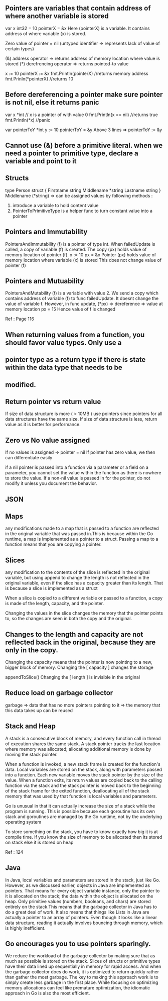 ## Pointers are variables that contain address of where another variable is stored

var x int32 = 10
pointerX = &x
Here (pointerX) is a variable. It contains address of where variable (x) is stored.

Zero value of pointer = nil (untyped identifier => represents lack of value of certain types)

(&) address operator => returns address of memory location where value is stored
(*) derefrencing operator => returns pointed-to value

x := 10
pointerX := &x 
fmt.Println(pointerX) //returns memory address
fmt.Prinln(*pointerX) //returns 10

## Before dereferencing a pointer make sure pointer is not nil, else it returns panic
var x *int // x is a pointer of with value 0
fmt.Println(x == nil) //returns true
fmt.Println(*x) //panic

var pointerToY *int 
y := 10
pointerToY = &y
Above 3 lines => pointerToY := &y 

## Cannot use (&) before a primitive literal. when we need a pointer to primitive type, declare a variable and point to it 

## Structs 
type Person struct {
	Firstname string
	Middlename *string
	Lastname string
}
Middlename (*string) => can be assigned values by following methods :
1. introduce a variable to hold content value 
2. PointerToPrimitiveType is a helper func to turn constant value into a pointer 

## Pointers and Immutability
PointersAndImmutability 
(f) is a pointer of type int. When failedUpdate is called, a copy of variable (f) is created. The copy (px) holds value of memory location of pointer (f).
x := 10
px = &x
Pointer (px) holds value of memory location where variable (x) is stored
This does not change value of pointer (f)

## Pointers and Mutuability
PointersAndMutability
(f) is a variable with value 2. We send a copy which contains address of variable (f) to func failedUpdate. It doesnt change the value of variable f.
However, in func update, (*px) => dereference => value at memory location px = 15
Hence value of f is changed

Ref : Page 116

## When returning values from a function, you should favor value types. Only use a
## pointer type as a return type if there is state within the data type that needs to be
## modified.

## Return pointer vs return value
If size of data structure is more ( > 10MB ) use pointers since pointers for all data structures have the same size.
If size of data structure is less, return value as it is better for performance.


## Zero vs No value assigned
If no values is assigned => pointer = nil
If pointer has zero value, we then can differentiate easily

if a nil pointer is passed into a function via a parameter or a field on a
parameter, you cannot set the value within the function as there is nowhere to store
the value. If a non-nil value is passed in for the pointer, do not modify it unless you
document the behavior.


## JSON

## Maps
any modifications made to a map that is passed to a function are reflected in the original variable that was passed in.This is because within the Go runtime, a map is implemented as a pointer to a struct. Passing a map to a function means that you are copying a pointer.

## Slices 
any modification to the contents of the slice is reflected in the original variable, but using append to change the length is not reflected in the original variable, even if the slice has a capacity greater than its length. That is because a slice is implemented as a struct

When a slice is copied to a different variable or passed to a function, a copy is made
of the length, capacity, and the pointer.

Changing the values in the slice changes the memory that the pointer points to, so the
changes are seen in both the copy and the original.

## Changes to the length and capacity are not reflected back in the original, because they are only in the copy. 
Changing the capacity means that the pointer is now pointing to
a new, bigger block of memory. Changing the [ capacity ] changes the storage

appendToSlice()
Changing the [ length ] is invisible in the original

## Reduce load on garbage collector
garbage => data that has no more pointers pointing to it => the memory that this data takes up can be reused

## Stack and Heap
A stack is a consecutive block of memory, and every function call in thread of
execution shares the same stack.
A stack pointer tracks the last location where memory was allocated; allocating additional memory is done by moving the stack pointer.

When a function is invoked, a new stack frame is created for the function's data. Local variables are stored on the stack, along with parameters passed into a function. Each new variable moves the stack pointer by the size of the value. When a function exits, its return values are copied back to the calling function via the stack and the stack pointer is moved back to the beginning of the stack frame for the exited function, deallocating all of the stack memory that was used by that function is local variables and parameters.

Go is unusual in that it can actually increase the size of a stack while the program is running. This is possible because each goroutine has its own stack and goroutines are managed by the Go runtime, not by the underlying operating system

To store something on the stack, you have to know exactly how big it is at compile
time.
If you know the size of memory to be allocated then its stored on stack else it is stored on heap

Ref : 124


## Java
In Java, local variables and parameters are stored in the stack, just like Go. However, as we discussed earlier, objects in Java are implemented as pointers. That means for every object variable instance, only the pointer to it is allocated on the stack; the data within the object is allocated on the heap. Only primitive values (numbers, booleans, and chars) are stored entirely on the stack.This means that the garbage collector in Java has to do a great deal of work. It also means that things like Lists in Java are actually a pointer to an array of pointers. Even though it looks like a linear data structure, reading it actually involves bouncing through memory, which is highly inefficient.

## Go encourages you to use pointers sparingly. 
We reduce the workload of the garbage collector by making sure that as much as possible is stored on the stack. Slices of structs or primitive types have their data lined up sequentially in memory for rapid access. And when the garbage collector does do work, it is optimized to return quickly rather than gather the most garbage. The key to making this approach work is to simply create less garbage in the first place. While focusing on
optimizing memory allocations can feel like premature optimization, the idiomatic
approach in Go is also the most efficient.

